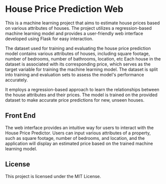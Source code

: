# House Price Prediction Web


This is a machine learning project that aims to estimate house prices based on various attributes of houses. The project utilizes a regression-based machine learning model and provides a user-friendly web interface developed using Flask for easy interaction.


The dataset used for training and evaluating the house price prediction model contains various attributes of houses, including square footage, number of bedrooms, number of bathrooms, location, etc
Each house in the dataset is associated with its corresponding price, which serves as the target variable for training the machine learning model. The dataset is split into training and evaluation sets to assess the model's performance accurately.


It employs a regression-based approach to learn the relationships between the house attributes and their prices. The model is trained on the provided dataset to make accurate price predictions for new, unseen houses.


## Front End
The web interface provides an intuitive way for users to interact with the House Price Predictor. Users can input various attributes of a property, such as square footage, number of bedrooms, and location, and the application will display an estimated price based on the trained machine learning model.


## License
This project is licensed under the MIT License.
